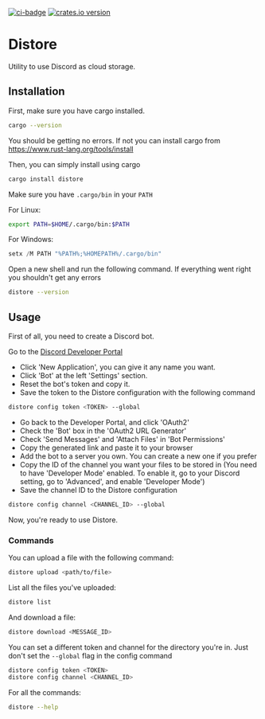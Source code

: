 [![ci-badge]][ci] [![crates.io version]][crates.io link]

# Distore
Utility to use Discord as cloud storage.

## Installation

First, make sure you have cargo installed.
```sh
cargo --version
```
You should be getting no errors.
If not you can install cargo from https://www.rust-lang.org/tools/install

Then, you can simply install using cargo
```sh
cargo install distore
```

Make sure you have `.cargo/bin` in your `PATH`

For Linux:
```sh
export PATH=$HOME/.cargo/bin:$PATH
```

For Windows:
```powershell
setx /M PATH "%PATH%;%HOMEPATH%/.cargo/bin"
```

Open a new shell and run the following command. If everything went right you shouldn't get any errors
```sh
distore --version
```

## Usage

First of all, you need to create a Discord bot.

Go to the [Discord Developer Portal](https://discord.com/developers/applications)

- Click 'New Application', you can give it any name you want.
- Click 'Bot' at the left 'Settings' section.
- Reset the bot's token and copy it.
- Save the token to the Distore configuration with the following command
```sh
distore config token <TOKEN> --global
```
- Go back to the Developer Portal, and click 'OAuth2'
- Check the 'Bot' box in the 'OAuth2 URL Generator'
- Check 'Send Messages' and 'Attach Files' in 'Bot Permissions'
- Copy the generated link and paste it to your browser
- Add the bot to a server you own. You can create a new one if you prefer
- Copy the ID of the channel you want your files to be stored in (You need to have 'Developer Mode' enabled. To enable it, go to your Discord setting, go to 'Advanced', and enable 'Developer Mode')
- Save the channel ID to the Distore configuration
```sh
distore config channel <CHANNEL_ID> --global
```

Now, you're ready to use Distore.

### Commands

You can upload a file with the following command:
```sh
distore upload <path/to/file>
```

List all the files you've uploaded:
```sh
distore list
```

And download a file:
```sh
distore download <MESSAGE_ID>
```

You can set a different token and channel for the directory you're in. Just don't set the `--global` flag in the config command
```sh
distore config token <TOKEN>
distore config channel <CHANNEL_ID>
```

For all the commands:
```sh
distore --help
```

[ci-badge]: https://img.shields.io/github/actions/workflow/status/obvMellow/distore/rust-clippy.yml?style=flat-square
[ci]: https://github.com/obvMellow/distore/actions
[crates.io version]: https://img.shields.io/crates/v/distore?style=flat-square
[crates.io link]: https://crates.io/crates/distore
